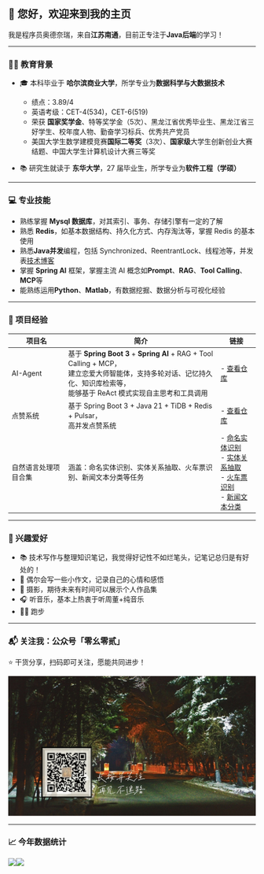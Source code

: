 ## 👋 您好，欢迎来到我的主页

我是程序员奥德奈瑞，来自**江苏南通**，目前正专注于**Java后端**的学习！ 

---

### 🧑‍🎓 教育背景

- 🎓 本科毕业于 **哈尔滨商业大学**，所学专业为**数据科学与大数据技术**
  
  - 绩点：3.89/4
  - 英语考级：CET-4(534)，CET-6(519)
  - 荣获 **国家奖学金**、特等奖学金（5次）、黑龙江省优秀毕业生、黑龙江省三好学生、校年度人物、勤奋学习标兵、优秀共产党员
  - 美国大学生数学建模竞赛**国际二等奖**（3次）、**国家级**大学生创新创业大赛结题、中国大学生计算机设计大赛三等奖
- 📚 研究生就读于 **东华大学**，27 届毕业生，所学专业为**软件工程（学硕）**

---

### 💻 专业技能

- 熟练掌握 **Mysql 数据库**，对其索引、事务、存储引擎有一定的了解
- 熟悉 **Redis**，如基本数据结构、持久化方式、内存淘汰等，掌握 Redis 的基本使用
- 熟悉**Java并发**编程，包括 Synchronized、ReentrantLock、线程池等，并发表[技术博客](https://github.com/T-X-1013/JUC)
- 掌握 **Spring AI** 框架，掌握主流 AI 概念如**Prompt**、**RAG**、**Tool Calling**、**MCP**等
- 能熟练运用**Python**、**Matlab**，有数据挖掘、数据分析与可视化经验

---

### 🚀 项目经验

| 项目名 | 简介 | 链接 |
|--------|------|------|
| AI-Agent | 基于 **Spring Boot 3** + **Spring AI** + RAG + Tool Calling + MCP，<br>建立恋爱大师智能体，支持多轮对话、记忆持久化、知识库检索等，<br>能够基于 ReAct 模式实现自主思考和工具调用 | - [查看仓库](https://github.com/T-X-1013/ai-agent) |
| 点赞系统 | 基于 Spring Boot 3 + Java 21  + TiDB + Redis + Pulsar，<br>高并发点赞系统 | - [查看仓库](https://github.com/T-X-1013/tao-like) |
| 自然语言处理项目合集 | 涵盖：命名实体识别、实体关系抽取、火车票识别、新闻文本分类等任务 | - [命名实体识别](https://github.com/T-X-1013/named-entity-recognition)<br>- [实体关系抽取](https://github.com/T-X-1013/entity-relationship-extraction)<br>- [火车票识别](https://github.com/T-X-1013/train-ticket-recognition)<br>- [新闻文本分类](https://github.com/T-X-1013/news-text-classification) |


---

### 🎯 兴趣爱好

- 📚 技术写作与整理知识笔记，我觉得好记性不如烂笔头，记笔记总归是有好处的！
- 📝 偶尔会写一些小作文，记录自己的心情和感悟
- 📸 摄影，期待未来有时间可以展示个人作品集
- 🎧 听音乐，基本上热衷于听周董+纯音乐
- 🏃‍♂️ 跑步

---

### 📬 关注我：公众号「零幺零贰」

⭐️ 干货分享，扫码即可关注，愿能共同进步！

[![零幺零贰](https://github.com/T-X-1013/T-X-1013/raw/main/公众号-零幺零贰.jpg)](https://github.com/T-X-1013/T-X-1013/raw/main/公众号-零幺零贰.jpg)

---

### 📈 今年数据统计

<!-- GitHub 用户数据卡片 -->
<img align="left" height="137px" src="https://github-readme-stats.vercel.app/api?username=t-x-1013&hide_title=true&hide_border=true&show_icons=true&include_all_commits=true&line_height=21&bg_color=0,EC6C6C,FFD479,FFFC79,73FA79&theme=graywhite&custom_title=T-X-1013" />

<!-- 常用语言展示卡片 -->
<img align="left" height="137px" src="https://github-readme-stats.vercel.app/api/top-langs/?username=T-X-1013&hide_title=true&hide_border=true&layout=compact&bg_color=0,73FA79,73FDFF,D783FF&theme=graywhite&locale=cn" />

<!-- 清除浮动 -->
<div style="clear:both"></div>





